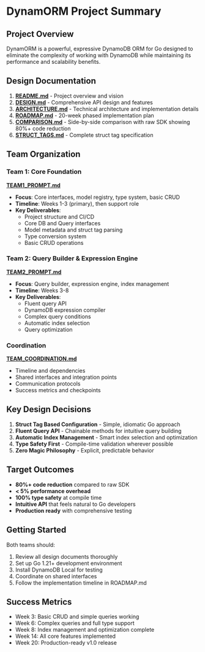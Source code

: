 # DynamORM Project Summary

## Project Overview

DynamORM is a powerful, expressive DynamoDB ORM for Go designed to eliminate the complexity of working with DynamoDB while maintaining its performance and scalability benefits.

## Design Documentation

1. **[README.md](README.md)** - Project overview and vision
2. **[DESIGN.md](DESIGN.md)** - Comprehensive API design and features
3. **[ARCHITECTURE.md](ARCHITECTURE.md)** - Technical architecture and implementation details
4. **[ROADMAP.md](ROADMAP.md)** - 20-week phased implementation plan
5. **[COMPARISON.md](COMPARISON.md)** - Side-by-side comparison with raw SDK showing 80%+ code reduction
6. **[STRUCT_TAGS.md](STRUCT_TAGS.md)** - Complete struct tag specification

## Team Organization

### Team 1: Core Foundation
**[TEAM1_PROMPT.md](TEAM1_PROMPT.md)**
- **Focus**: Core interfaces, model registry, type system, basic CRUD
- **Timeline**: Weeks 1-3 (primary), then support role
- **Key Deliverables**:
  - Project structure and CI/CD
  - Core DB and Query interfaces
  - Model metadata and struct tag parsing
  - Type conversion system
  - Basic CRUD operations

### Team 2: Query Builder & Expression Engine  
**[TEAM2_PROMPT.md](TEAM2_PROMPT.md)**
- **Focus**: Query builder, expression engine, index management
- **Timeline**: Weeks 3-8
- **Key Deliverables**:
  - Fluent query API
  - DynamoDB expression compiler
  - Complex query conditions
  - Automatic index selection
  - Query optimization

### Coordination
**[TEAM_COORDINATION.md](TEAM_COORDINATION.md)**
- Timeline and dependencies
- Shared interfaces and integration points
- Communication protocols
- Success metrics and checkpoints

## Key Design Decisions

1. **Struct Tag Based Configuration** - Simple, idiomatic Go approach
2. **Fluent Query API** - Chainable methods for intuitive query building
3. **Automatic Index Management** - Smart index selection and optimization
4. **Type Safety First** - Compile-time validation wherever possible
5. **Zero Magic Philosophy** - Explicit, predictable behavior

## Target Outcomes

- **80%+ code reduction** compared to raw SDK
- **< 5% performance overhead**
- **100% type safety** at compile time
- **Intuitive API** that feels natural to Go developers
- **Production ready** with comprehensive testing

## Getting Started

Both teams should:
1. Review all design documents thoroughly
2. Set up Go 1.21+ development environment
3. Install DynamoDB Local for testing
4. Coordinate on shared interfaces
5. Follow the implementation timeline in ROADMAP.md

## Success Metrics

- Week 3: Basic CRUD and simple queries working
- Week 6: Complex queries and full type support
- Week 8: Index management and optimization complete
- Week 14: All core features implemented
- Week 20: Production-ready v1.0 release 